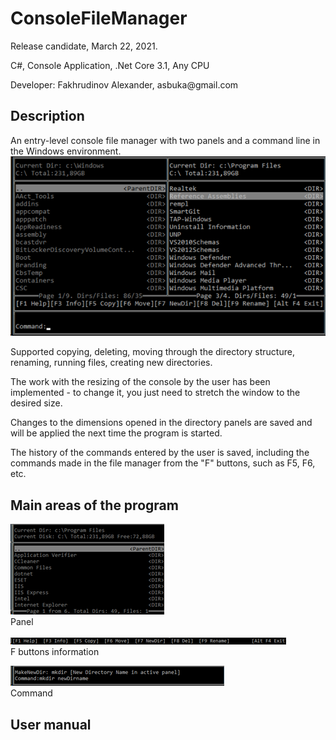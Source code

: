 <h1>ConsoleFileManager</h1>
<p>Release candidate, March 22, 2021.</p>
<p>C#, Console Application, .Net Core 3.1, Any CPU</p>
<p>Developer: Fakhrudinov Alexander, asbuka@gmail.com </p>
<h2>Description</h2>
<p>An entry-level console file manager with two panels and a command line in the Windows environment.
<br>
<img alt="Program view" title="Program view" src="overView.png" />
</p>
<p>Supported copying, deleting, moving through the directory structure, renaming, running files, creating new directories.</p>
<p>The work with the resizing of the console by the user has been implemented - to change it, you just need to stretch the window to the desired size.</p>
<p>Changes to the dimensions opened in the directory panels are saved and will be applied the next time the program is started.</p>
<p>The history of the commands entered by the user is saved, including the commands made in the file manager from the "F" buttons, such as F5, F6, etc. </p>
<h2>Main areas of the program </h2>
<p><img alt="Panel" title="Panel" src="onePanel.png" /><br>Panel</p>
<p><img alt="F bar" title="F bar" src="FBar.png" /><br>F buttons information</p>
<p><img alt="Command bar" title="Command bar" src="CommandBar.png" /><br>Command</p>

<h2>User manual</h2>
<p></p>
<p></p>
<p></p>
<p></p>
